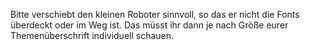 Bitte verschiebt den kleinen Roboter sinnvoll, so das er nicht die Fonts überdeckt oder im Weg ist.
Das müsst ihr dann je nach Größe eurer Themenüberschrift individuell schauen.
